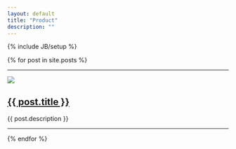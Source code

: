 ```yaml
---
layout: default
title: "Product"
description: ""
---
```

{% include JB/setup %}

{% for post in site.posts %}
<hr class="featurette-divider">
<div class="featurette">
<a href="{{ BASE_PATH }}{{ post.url }}"><img class="featurette-image pull-left" src="{{ ASSET_PATH }}Carousel/img/products/{{ post.category }}">
<h2 class="featurette-heading">{{ post.title }} </a></h2>
<p class="lead">{{ post.description }}</p>
</div>
<hr class="featurette-divider">
{% endfor %}
